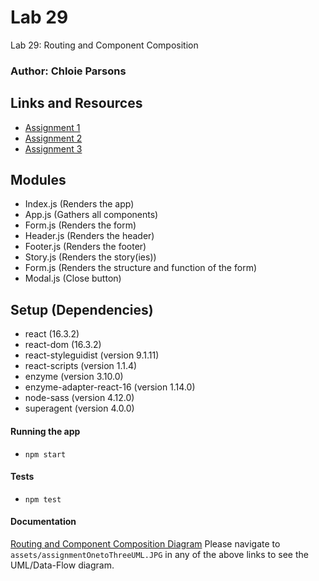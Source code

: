 # Lab 29

Lab 29: Routing and Component Composition

### Author: Chloie Parsons

## Links and Resources

- [Assignment 1](https://codesandbox.io/s/lab-29-assignment-1-vsdmx)
- [Assignment 2](https://codesandbox.io/s/lab-29-assignment-2-2pskh)
- [Assignment 3](https://codesandbox.io/s/lab-29-assignment-3-ipo9l)

## Modules

- Index.js (Renders the app)
- App.js (Gathers all components)
- Form.js (Renders the form)
- Header.js (Renders the header)
- Footer.js (Renders the footer)
- Story.js (Renders the story(ies))
- Form.js (Renders the structure and function of the form)
- Modal.js (Close button)

## Setup (Dependencies)

- react (16.3.2)
- react-dom (16.3.2)
- react-styleguidist (version 9.1.11)
- react-scripts (version 1.1.4)
- enzyme (version 3.10.0)
- enzyme-adapter-react-16 (version 1.14.0)
- node-sass (version 4.12.0)
- superagent (version 4.0.0)

#### Running the app

- `npm start`

#### Tests

- `npm test`

#### Documentation

[Routing and Component Composition Diagram](https://codesandbox.io/s/lab-29-assignment-3-ipo9l) Please navigate to ```assets/assignmentOnetoThreeUML.JPG``` in any of the above links to see the UML/Data-Flow diagram.

